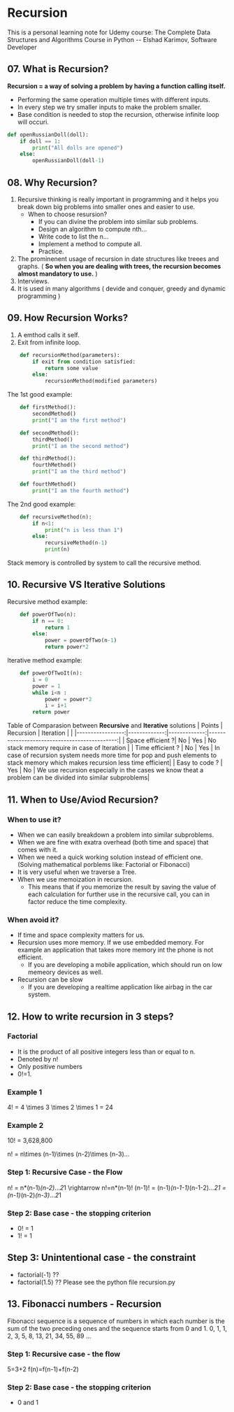 # Recursion
This is a personal learning note for Udemy course: The Complete Data Structures and Algorithms Course in Python -- Elshad Karimov, Software Developer
## 07. What is Recursion?

**Recursion = a way of solving a problem by having a function calling itself.**
- Performing the same operation multiple times with different inputs.
- In every step we try smaller inputs to make the problem smaller.
- Base condition is needed to stop the recursion, otherwise infinite loop will occuri.
```python
def openRussianDoll(doll):
    if doll == 1:
        print("All dolls are opened")
    else:
        openRussianDoll(doll-1)
```

## 08. Why Recursion?

1. Recursive thinking is really important in programming and it helps you break down big problems into smaller ones and easier to use.
    - When to choose resursion?
        - If you can divine the problem into similar sub problems.
        - Design an algorithm to compute nth...
        - Write code to list the n...
        - Implement a method to compute all.
        - Practice.
2. The prominenent usage of recursion in date structures like treees and graphs. \( **So when you are dealing with trees, the recursion becomes almost mandatory to use.** \)
3. Interviews.
4. It is used in many algorithms \( devide and conquer, greedy and dynamic programming \)

## 09. How Recursion Works?
1. A emthod calls it self.
2. Exit from infinite loop.
```python
    def recursionMethod(parameters):
        if exit from condition satisfied:
            return some value
        else:
            recursionMethod(modified parameters)
```

The 1st good example:

```python
    def firstMethod():
        secondMethod()
        print("I am the first method")

    def secondMethod():
        thirdMethod()
        print("I am the second method")

    def thirdMethod():
        fourthMethod()
        print("I am the third method")

    def fourthMethod()
        print("I am the fourth method")

```

The 2nd good example:

```python
    def recursiveMethod(n):
        if n<1:
            print("n is less than 1")
        else:
            recursiveMethod(n-1)
            print(n)
```

Stack memory is controlled by system to call the recursive method.


## 10. Recursive VS Iterative Solutions
Recursive method example:
```python
    def powerOfTwo(n):
        if n == 0:
            return 1
        else:
            power = powerOfTwo(n-1)
            return power*2
```
Iterative method example:
```python
    def powerOfTwoIt(n):
        i = 0
        power = 1
        while i<n :
            power = power*2
            i = i+1
        return power
```

Table of Comparasion between **Recursive** and **Iterative** solutions
| Points           | Recursion    | Iteration    |                                              |
|-----------------:|-------------:|-------------:|---------------------------------------------:|
| Space efficient ?| No           | Yes          | No stack memory require in case of Iteration |
| Time efficient ? | No           | Yes          | In case of recursion system needs more time for pop and push elements to stack memory which makes recursion less time efficient|
| Easy to code ?   | Yes          | No           | We use recursion especially in the cases we know theat a problem can be divided into similar subproblems|


## 11. When to Use/Aviod Recursion?

### When to use it?
- When we can easily breakdown a problem into similar subproblems.
- When we are fine with exatra overhead (both time and space) that comes with it.
- When we need a quick working solution instead of efficient one. (Solving mathematical porblems like: Factorial or Fibonacci)
- It is very useful when we traverse a Tree.
- When we use memoization in recursion.
    - This means that if you memorize the result by saving the value of each calculation for further use in the recursive call, you can in factor reduce the time complexity.
    
### When avoid it?
- If time and space complexity matters for us.
- Recursion uses more memory. If we use embedded memory. For example an application that takes more memory int the phone is not efficient.
    - If you are developing a mobile application, which should run on low memeory devices as well.
- Recursion can be slow
    - If you are developing a realtime application like airbag in the car system.


## 12. How to write recursion in 3 steps?

### Factorial
- It is the product of all positive integers less than or equal to n.
- Denoted by n!
- Only positive numbers
- 0!=1.

### Example 1
4! = 4 \times 3 \times 2 \times 1 = 24

### Example 2

10! = 3,628,800

n! = n\times (n-1)\times (n-2)\times (n-3)...

### Step 1: Recursive Case - the Flow
n! = n*(n-1)*(n-2)*...*2*1 \rightarrow n!=n*(n-1)!
(n-1)! = (n-1)*(n-1-1)*(n-1-2)*...*2*1 = (n-1)*(n-2)*(n-3)*...*2*1
### Step 2: Base case - the stopping criterion
- 0! = 1
- 1! = 1
## Step 3: Unintentional case - the constraint
- factorial(-1) ??
- factorial(1.5) ??
Please see the python file recursion.py

## 13. Fibonacci numbers - Recursion
Fibonacci sequence is a sequence of numbers in which each number is the sum of the two preceding ones and the sequence starts from 0 and 1.
0, 1, 1, 2, 3, 5, 8, 13, 21, 34, 55, 89 ...
### Step 1: Recursive case - the flow
5=3+2   f(n)=f(n-1)+f(n-2)
### Step 2: Base case - the stopping criterion
- 0 and 1


